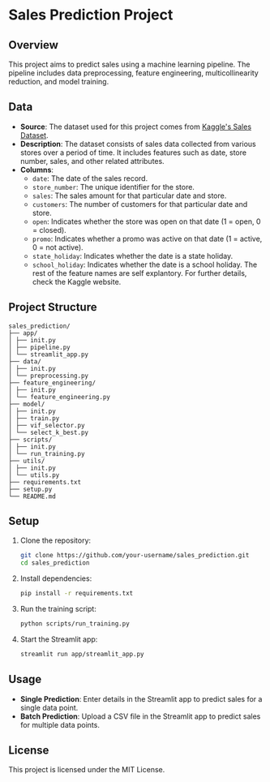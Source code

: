 # Sales Prediction Project

## Overview
This project aims to predict sales using a machine learning pipeline. The pipeline includes data preprocessing, feature engineering, multicollinearity reduction, and model training.


## Data
- **Source**: The dataset used for this project comes from [Kaggle's Sales Dataset](https://www.kaggle.com/c/rossmann-store-sales/data).
- **Description**: The dataset consists of sales data collected from various stores over a period of time. It includes features such as date, store number, sales, and other related attributes.
- **Columns**:
    - `date`: The date of the sales record.
    - `store_number`: The unique identifier for the store.
    - `sales`: The sales amount for that particular date and store.
    - `customers`: The number of customers for that particular date and store.
    - `open`: Indicates whether the store was open on that date (1 = open, 0 = closed).
    - `promo`: Indicates whether a promo was active on that date (1 = active, 0 = not active).
    - `state_holiday`: Indicates whether the date is a state holiday.
    - `school_holiday`: Indicates whether the date is a school holiday.
The rest of the feature names are self explantory. For further details, check the Kaggle website.

## Project Structure

```plaintext
sales_prediction/
├── app/
│ ├── init.py
│ ├── pipeline.py
│ └── streamlit_app.py
├── data/
│ ├── init.py
│ └── preprocessing.py
├── feature_engineering/
│ ├── init.py
│ └── feature_engineering.py
├── model/
│ ├── init.py
│ ├── train.py
│ ├── vif_selector.py
│ └── select_k_best.py
├── scripts/
│ ├── init.py
│ └── run_training.py
├── utils/
│ ├── init.py
│ └── utils.py
├── requirements.txt
├── setup.py
└── README.md
```


## Setup
1. Clone the repository:
    ```bash
    git clone https://github.com/your-username/sales_prediction.git
    cd sales_prediction
    ```

2. Install dependencies:
    ```bash
    pip install -r requirements.txt
    ```

3. Run the training script:
    ```bash
    python scripts/run_training.py
    ```

4. Start the Streamlit app:
    ```bash
    streamlit run app/streamlit_app.py
    ```

## Usage
- **Single Prediction**: Enter details in the Streamlit app to predict sales for a single data point.
- **Batch Prediction**: Upload a CSV file in the Streamlit app to predict sales for multiple data points.

## License
This project is licensed under the MIT License.


